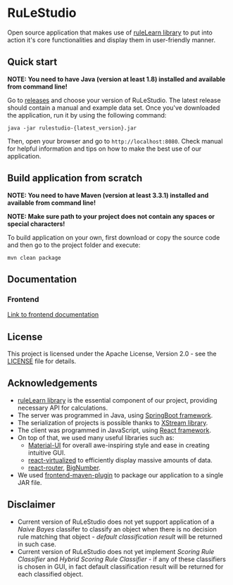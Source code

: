 # RuLeStudio
Open source application that makes use of [ruleLearn library](https://github.com/ruleLearn/rulelearn) 
to put into action it's core functionalities and display them in user-friendly manner.

## Quick start
**NOTE: You need to have Java (version at least 1.8) installed and available from command line!**

Go to [releases](https://github.com/dominieq/rule-studio/releases) and choose your version of RuLeStudio. 
The latest release should contain a manual and example data set.
Once you've downloaded the application, run it by using the following command:
````
java -jar rulestudio-{latest_version}.jar
````
Then, open your browser and go to ``http://localhost:8080``. 
Check manual for helpful information and tips on how to make the best use of our application.

## Build application from scratch
**NOTE: You need to have Maven (version at least 3.3.1) installed and available from command line!**

**NOTE: Make sure path to your project does not contain any spaces or special characters!**

To build application on your own, first download or copy 
the source code and then go to the project folder and execute:
````
mvn clean package
````

## Documentation
### Frontend
[Link to frontend documentation](https://dominieq.github.io/rule-studio/)

## License
This project is licensed under the Apache License, Version 2.0 - 
see the [LICENSE](https://github.com/dominieq/rule-work/blob/master/LICENSE) file for details.

## Acknowledgements
- [ruleLearn library](https://github.com/ruleLearn/rulelearn) is the essential component of our project, 
  providing necessary API for calculations.
- The server was programmed in Java, using [SpringBoot framework](https://github.com/spring-projects/spring-boot).
- The serialization of projects is possible thanks to [XStream library](https://github.com/x-stream/xstream).  
- The client was programmed in JavaScript, using [React framework](https://github.com/facebook/react). 
- On top of that, we used many useful libraries such as: 
  - [Material-UI](https://github.com/mui-org/material-ui) for overall awe-inspiring style and ease in creating intuitive GUI.  
  - [react-virtualized](https://github.com/bvaughn/react-virtualized) to efficiently display massive amounts of data. 
  - [react-router](https://github.com/ReactTraining/react-router), [BigNumber](https://github.com/MikeMcl/bignumber.js).
- We used [frontend-maven-plugin](https://github.com/eirslett/frontend-maven-plugin) to package our application to a single JAR file.

## Disclaimer
- Current version of RuLeStudio does not yet support application of a *Naive Bayes* classifer to classify an object when there is no decision rule matching that object - *default classification result* will be returned in such case.
- Current version of RuLeStudio does not yet implement *Scoring Rule Classifier* and *Hybrid Scoring Rule Classifier* - if any of these classifiers is chosen in GUI, in fact default classification result will be returned for each classified object.
